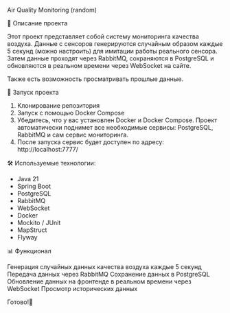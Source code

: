 Air Quality Monitoring (random)

📌 Описание проекта

Этот проект представляет собой систему мониторинга качества воздуха. Данные с сенсоров генерируются случайным образом каждые 5 секунд (можно настроить) для имитации работы реального сенсора. Затем данные проходят через RabbitMQ, сохраняются в PostgreSQL и обновляются в реальном времени через WebSocket на сайте.

Также есть возможность просматривать прошлые данные.

🚀 Запуск проекта

1. Клонирование репозитория
2. Запуск с помощью Docker Compose
3. Убедитесь, что у вас установлен Docker и Docker Compose. Проект автоматически поднимет все необходимые сервисы: PostgreSQL, RabbitMQ и сам сервис мониторинга.
4. После запуска сервис будет доступен по адресу: http://localhost:7777/

🛠️ Используемые технологии: 
- Java 21
- Spring Boot
- PostgreSQL
- RabbitMQ
- WebSocket
- Docker
- Mockito / JUnit
- MapStruct
- Flyway

📊 Функционал

Генерация случайных данных качества воздуха каждые 5 секунд
Передача данных через RabbitMQ
Сохранение данных в PostgreSQL
Обновление данных на фронтенде в реальном времени через WebSocket
Просмотр исторических данных

Готово!🚀
